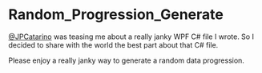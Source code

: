 # Random_Progression_Generate
[@JPCatarino](https://github.com/JPCatarino) was teasing me about a really janky WPF C# file I wrote. 
So I decided to share with the world the best part about that C# file.

Please enjoy a really janky way to generate a random data progression.
